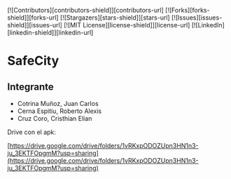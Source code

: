 [![Contributors][contributors-shield]][contributors-url]
[![Forks][forks-shield]][forks-url]
[![Stargazers][stars-shield]][stars-url]
[![Issues][issues-shield]][issues-url]
[![MIT License][license-shield]][license-url]
[![LinkedIn][linkedin-shield]][linkedin-url]

# SafeCity
## Integrante

- Cotrina Muñoz, Juan Carlos
- Cerna Espitiu, Roberto Alexis
- Cruz Coro, Cristhian Elian

Drive con el apk:

[https://drive.google.com/drive/folders/1vRKxpODOZUpn3HN1n3-ju_3EKTFOpgmM?usp=sharing](https://drive.google.com/drive/folders/1vRKxpODOZUpn3HN1n3-ju_3EKTFOpgmM?usp=sharing)